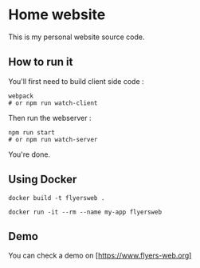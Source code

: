# Home website

This is my personal website source code.

## How to run it

You'll first need to build client side code :

```
webpack 
# or npm run watch-client
```

Then run the webserver :

```
npm run start
# or npm run watch-server
```

You're done.

## Using Docker

```
docker build -t flyersweb .
```

```
docker run -it --rm --name my-app flyersweb
```

## Demo

You can check a demo on [https://www.flyers-web.org]